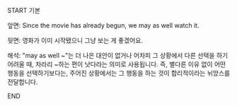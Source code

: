 START
기본

앞면:
Since the movie has already begun, we may as well watch it.


뒷면:
영화가 이미 시작됐으니 그냥 보는 게 좋겠어요.


해석:
"may as well ~"는 더 나은 대안이 없거나 어차피 그 상황에서 다른 선택을 하기 어려울 때, 차라리 ~하는 편이 낫다라는 의미로 사용됩니다. 즉, 별다른 이유 없이 어떤 행동을 선택하기보다는, 주어진 상황에서는 그 행동을 하는 것이 합리적이라는 뉘앙스를 전달합니다.
<!--ID: 1740183652569-->
END